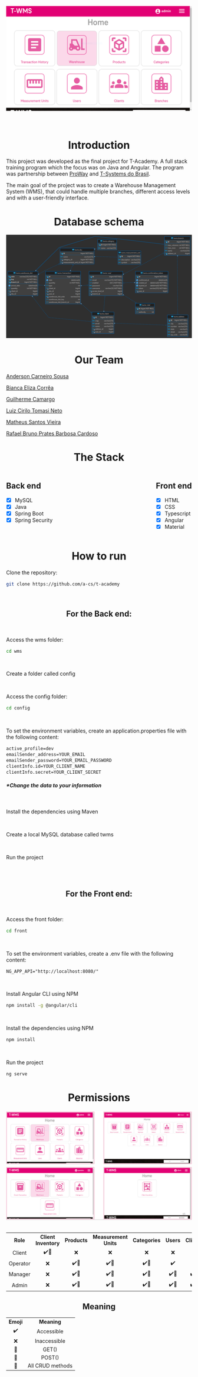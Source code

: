 <div align="center">
	<img src="./assets/admin_page.png" alt="T-WMS Admin Page"/>
</div>

<div align="center">
</br>
</br>

# Introduction
</div>

This project was developed as the final project for T-Academy. A full stack training program which the focus was on Java and Angular. The program was partnership between [ProWay](https://www.proway.com.br/) and [T-Systems do Brasil](https://www.t-systems.com/br/pt).

The main goal of the project was to create a Warehouse Management System (WMS), that could handle multiple branches, different access levels and with a user-friendly interface.

<div align="center">

<div align="center">

# Database schema

</div>

<div align="center">
	<img src="./assets/T-WMS%20diagram.png" alt="T-WMS Database"/>
</div>

# Our Team
</div>

[Anderson Carneiro Sousa](https://github.com/a-cs)

[Bianca Eliza Corrêa](https://github.com/biancaec)

[Guilherme Camargo](https://github.com/gcamarg)

[Luiz Cirilo Tomasi Neto](https://github.com/Luiz-Tomasi)

[Matheus Santos Vieira](https://github.com/heavymsv)

[Rafael Bruno Prates Barbosa Cardoso](https://github.com/rafaprates)

<div align="center">

# The Stack
</div>

<div style="display: flex; flex-direction:row; justify-content:space-between;">

<div>

## Back end
- [x] MySQL
- [x] Java
- [x] Spring Boot
- [x] Spring Security

</div>

<div>

## Front end
- [x] HTML
- [x] CSS
- [x] Typescript
- [x] Angular
- [x] Material

</div>

</div>

<div align="center">

# How to run
</div>

Clone the repository:

```bash
git clone https://github.com/a-cs/t-academy
```
</br>
<div align="center">

## For the Back end:
</div>

</br>

Access the wms folder:

```bash
cd wms
```

</br>

Create a folder called config

</br>

Access the config folder:
```bash
cd config
```
</br>

To set the environment variables, create an application.properties file with the following content:
```
active_profile=dev
emailSender_address=YOUR_EMAIL
emailSender_password=YOUR_EMAIL_PASSWORD
clientInfo.id=YOUR_CLIENT_NAME
clientInfo.secret=YOUR_CLIENT_SECRET
```
##### *Change the data to your information
</br>

Install the dependencies using Maven

</br>

Create a local MySQL database called twms 

</br>

Run the project

</br>
</br>
<div align="center">

## For the Front end:

</div>

</br>

Access the front folder:
```bash
cd front
```

</br>

To set the environment variables, create a .env file with the following content:
```
NG_APP_API="http://localhost:8080/"
```

</br>

Install Angular CLI using NPM
```bash
npm install -g @angular/cli
```

</br>

Install the dependencies using NPM
```bash
npm install
```

</br>

Run the project
```bash
ng serve
```


<div align="center">
  
# Permissions

<div align="center">
	<img src="./assets/access_levels.PNG" alt="T-WMS access levels"/>
</div>

</br>

  
|            |                    |                    |         |                    |                    |                    |                    |                    |                    |                    |
|:----------:|:------------------:|:------------------:|:------------------:|:------------------:|:------------------:|:------------------:|:------------------:|:------------------:|:------------------:|:------------------:|  
|**Role**    | **Client Inventory**      | **Products**  | **Measurement Units**       | **Categories**     | **Users**  | **Clients**     | **Branches**     | **Transaction**     | **Transaction_History**     | **Warehouse_Slots**     |
| Client     | :heavy_check_mark::eyes: | :x: |     :x:              |      :x:             |      :x:             |      :x:             |      :x:             |      :x:             |      :x:             |      :x:             |
| Operator |  :x: | :heavy_check_mark::eyes: | :heavy_check_mark::eyes: |      :heavy_check_mark::eyes:            |      :heavy_check_mark:             |      :x:             |      :x:             |      :heavy_check_mark::eyes::postbox:            |      :heavy_check_mark::eyes:             |      :heavy_check_mark::eyes:             |
| Manager      | :x: | :heavy_check_mark::crown: | :heavy_check_mark::crown: | :heavy_check_mark::crown: | :heavy_check_mark::crown: | :heavy_check_mark::crown: | :heavy_check_mark::eyes: |      :heavy_check_mark::eyes::postbox:             |      :heavy_check_mark::eyes:             |      :heavy_check_mark::eyes:             |
| Admin      | :x: | :heavy_check_mark::crown: | :heavy_check_mark::crown: | :heavy_check_mark::crown: | :heavy_check_mark::crown: | :heavy_check_mark::crown: | :heavy_check_mark::crown: |      :x:             |      :heavy_check_mark::eyes:             |      :heavy_check_mark::eyes:             |

</div>

<div align="center">

## Meaning
|||
|:-:|:-:|
|**Emoji**    |   **Meaning**    | 
| :heavy_check_mark:    |  Accessible    |
| :x:     | Inaccessible    |
| :eyes:    |  GET()    |
| :postbox:    |  POST()    |
| :crown:    |  All CRUD methods    |


</div>
